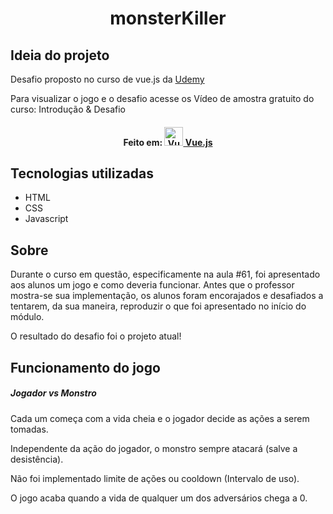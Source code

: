 <h1 align="center">monsterKiller</h1>

## Ideia do projeto
<div>
    <p>Desafio proposto no curso de vue.js da <a href="https://www.udemy.com/course/vue-js-completo/" target="_blank" rel="noopener noreferrer">Udemy</a></p>
    <span>Para visualizar o jogo e o desafio acesse os <span fontStyle="italic" fontWeight="bold">Vídeo de amostra gratuito do curso: Introdução & Desafio</span></span>
</div>
<h4 align="center">
    Feito em: 
    <a href="https://vuejs.org" target="_blank" rel="noopener noreferrer">
        <img width="30" src="https://vuejs.org/images/logo.png" alt="Vue logo">
        Vue.js
    </a>
</h4>

## Tecnologias utilizadas
<ul>
    <li>HTML</li>
    <li>CSS</li>
    <li>Javascript</li>
</ul>

## Sobre
<p>
    Durante o curso em questão, especificamente na <span fontStyle="italic">aula #61</span>, foi apresentado aos alunos um jogo e como deveria funcionar. Antes que o professor mostra-se sua implementação, os alunos foram encorajados e desafiados a tentarem, da sua maneira, reproduzir o que foi apresentado no início do módulo. 
    <p>O resultado do desafio foi o projeto atual!</p>
</p>

## Funcionamento do jogo
<h5>Jogador vs Monstro</h5>
<p>Cada um começa com a vida cheia e o jogador decide as ações a serem tomadas.</p>
<p>Independente da ação do jogador, o monstro sempre atacará (salve a desistência).</p>
<p>Não foi implementado limite de ações ou cooldown (Intervalo de uso).</p>
<p>O jogo acaba quando a vida de qualquer um dos adversários chega a 0.</p>
